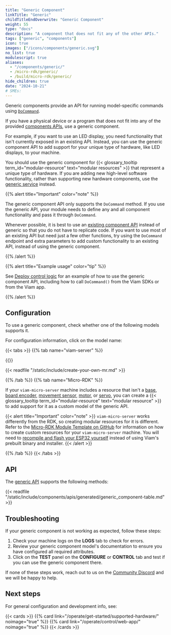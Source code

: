 ```yaml
---
title: "Generic Component"
linkTitle: "Generic"
childTitleEndOverwrite: "Generic Component"
weight: 55
type: "docs"
description: "A component that does not fit any of the other APIs."
tags: ["generic", "components"]
icon: true
images: ["/icons/components/generic.svg"]
no_list: true
modulescript: true
aliases:
  - "/components/generic/"
  - /micro-rdk/generic/
  - /build/micro-rdk/generic/
hide_children: true
date: "2024-10-21"
# SMEs:
---
```


Generic components provide an API for running model-specific commands using [`DoCommand`](/dev/reference/apis/components/generic/#docommand).

If you have a physical device or a program that does not fit into any of the provided [components APIs](/dev/reference/apis/#component-apis), use a generic component.

For example, if you want to use an LED display, you need functionality that isn't currently exposed in an existing API.
Instead, you can use the generic component API to add support for your unique type of hardware, like LED displays, to your machine.

You should use the generic component for {{< glossary_tooltip term_id="modular-resource" text="modular resources" >}} that represent a unique type of hardware.
If you are adding new high-level software functionality, rather than supporting new hardware components, use the [generic service](/operate/reference/components/generic/) instead.

{{% alert title="Important" color="note" %}}

The generic component API only supports the `DoCommand` method.
If you use the generic API, your module needs to define any and all component functionality and pass it through `DoCommand`.

Whenever possible, it is best to use an [existing component API](/dev/reference/apis/#component-apis) instead of generic so that you do not have to replicate code.
If you want to use most of an existing API but need just a few other functions, try using the `DoCommand` endpoint and extra parameters to add custom functionality to an existing API, instead of using the generic component.

{{% /alert %}}

{{% alert title="Example usage" color="tip" %}}

See [Deploy control logic](/manage/software/control-logic/) for an example of how to use the generic component API, including how to call `DoCommand()` from the Viam SDKs or from the Viam app.

{{% /alert %}}

## Configuration

To use a generic component, check whether one of the following models supports it.

For configuration information, click on the model name:

{{< tabs >}}
{{% tab name="viam-server" %}}

{{<resources api="rdk:component:generic" type="generic" no-intro="true">}}

{{< readfile "/static/include/create-your-own-mr.md" >}}

{{% /tab %}}
{{% tab name="Micro-RDK" %}}

If your `viam-micro-server` machine includes a resource that isn't a [base](/operate/reference/components/base/), [board](/operate/reference/components/board/),[encoder](/operate/reference/components/encoder/), [movement sensor](/operate/reference/components/movement-sensor/), [motor](/operate/reference/components/motor/), or [servo](/operate/reference/components/servo/), you can create a {{< glossary_tooltip term_id="modular-resource" text="modular resource" >}} to add support for it as a custom model of the generic API.

{{< alert title="Important" color="note" >}}
`viam-micro-server` works differently from the RDK, so creating modular resources for it is different.
Refer to the [Micro-RDK Module Template on GitHub](https://github.com/viamrobotics/micro-rdk/tree/main/templates/module) for information on how to create custom resources for your `viam-micro-server` machine.
You will need to [recompile and flash your ESP32 yourself](/operate/get-started/setup/) instead of using Viam's prebuilt binary and installer.
{{< /alert >}}

{{% /tab %}}
{{< /tabs >}}

## API

The [generic API](/dev/reference/apis/components/generic/) supports the following methods:

{{< readfile "/static/include/components/apis/generated/generic_component-table.md" >}}

## Troubleshooting

If your generic component is not working as expected, follow these steps:

1. Check your machine logs on the **LOGS** tab to check for errors.
2. Review your generic component model's documentation to ensure you have configured all required attributes.
3. Click on the **TEST** panel on the **CONFIGURE** or **CONTROL** tab and test if you can use the generic component there.

If none of these steps work, reach out to us on the [Community Discord](https://discord.gg/viam) and we will be happy to help.

## Next steps

For general configuration and development info, see:

{{< cards >}}
{{% card link="/operate/get-started/supported-hardware/" noimage="true" %}}
{{% card link="/operate/control/web-app/" noimage="true" %}}
{{< /cards >}}
